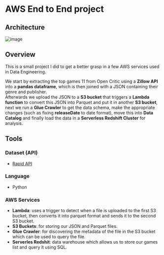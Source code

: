 # AWS End to End project

## Architecture
![image](https://github.com/ctrl-jr/AWS-end-to-end-project/assets/36134747/5d7f88d9-0cd9-4d88-8b21-d8a5ec9c2f18)



## Overview
This is a small project I did to get a better grasp in a few AWS services used in Data Engineering.

We start by extracting the top games 11 from Open Critic using a **Zillow API** into a **pandas dataframe**, which is then joined with a JSON containing their genre and publisher.   
Afterwards we upload the JSON to a **S3 bucket** that triggers a **Lambda function** to convert this JSON into Parquet and put it in another **S3 bucket**, next we run a **Glue Crawler** to get the data schema, make the appropriate changes (such as fixing **releaseDate** to date format), move this into **Data Catalog** and finally load the data in a **Serverless Redshift Cluster** for analysis.

## Tools
### Dataset (API)
- [Rapid API](https://rapidapi.com/opencritic-opencritic-default/api/opencritic-api)

### Language 
- Python

### AWS Services
- **Lambda**: uses a trigger to detect when a file is uploaded to the first S3 bucket, then converts it into parquet format and sends it to the second S3 bucket.
- **S3 Buckets**: for storing our JSON and Parquet files.
- **Glue Crawler**: for discovering the metadata of the file in the S3 bucket which can be used to query the file.
- **Serverles Redshit**: data warehouse which allows us to store our games list and query it using SQL.
